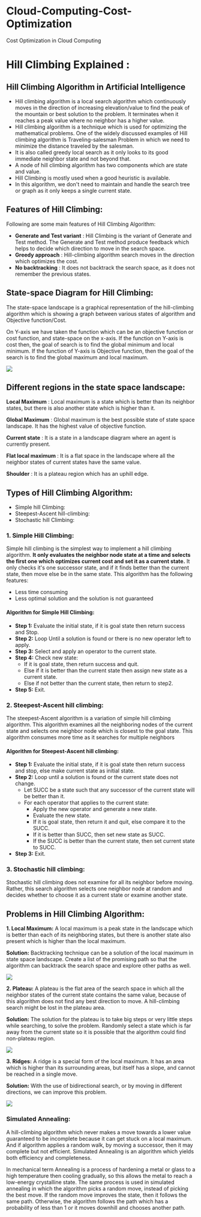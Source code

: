 # Cloud-Computing-Cost-Optimization
Cost Optimization in Cloud Computing 


# Hill Climbing Explained : 

## Hill Climbing Algorithm in Artificial Intelligence
- Hill climbing algorithm is a local search algorithm which continuously moves in the direction of increasing elevation/value to find the peak of the mountain or best solution to the problem. It terminates when it reaches a peak value where no neighbor has a higher value.
- Hill climbing algorithm is a technique which is used for optimizing the mathematical problems. One of the widely discussed examples of Hill climbing algorithm is Traveling-salesman Problem in which we need to minimize the distance traveled by the salesman.
- It is also called greedy local search as it only looks to its good immediate neighbor state and not beyond that.
- A node of hill climbing algorithm has two components which are state and value.
- Hill Climbing is mostly used when a good heuristic is available.
- In this algorithm, we don't need to maintain and handle the search tree or graph as it only keeps a single current state.

## Features of Hill Climbing:
Following are some main features of Hill Climbing Algorithm:

- **Generate and Test variant** : Hill Climbing is the variant of Generate and Test method. The Generate and Test method produce feedback which helps to decide which direction to move in the search space.
- **Greedy approach** : Hill-climbing algorithm search moves in the direction which optimizes the cost.
- **No backtracking** : It does not backtrack the search space, as it does not remember the previous states.
## State-space Diagram for Hill Climbing:
The state-space landscape is a graphical representation of the hill-climbing algorithm which is showing a graph between various states of algorithm and Objective function/Cost.

On Y-axis we have taken the function which can be an objective function or cost function, and state-space on the x-axis. If the function on Y-axis is cost then, the goal of search is to find the global minimum and local minimum. If the function of Y-axis is Objective function, then the goal of the search is to find the global maximum and local maximum.

![](img/hill-climbing-algorithm-in-ai.png)

## Different regions in the state space landscape:
**Local Maximum** : Local maximum is a state which is better than its neighbor states, but there is also another state which is higher than it.

**Global Maximum** : Global maximum is the best possible state of state space landscape. It has the highest value of objective function.

**Current state** : It is a state in a landscape diagram where an agent is currently present.

**Flat local maximum** : It is a flat space in the landscape where all the neighbor states of current states have the same value.

**Shoulder** : It is a plateau region which has an uphill edge.

## Types of Hill Climbing Algorithm:
- Simple hill Climbing:
- Steepest-Ascent hill-climbing:
- Stochastic hill Climbing:

### 1. Simple Hill Climbing:
Simple hill climbing is the simplest way to implement a hill climbing algorithm. **It only evaluates the neighbor node state at a time and selects the first one which optimizes current cost and set it as a current state.** It only checks it's one successor state, and if it finds better than the current state, then move else be in the same state. This algorithm has the following features:

- Less time consuming
- Less optimal solution and the solution is not guaranteed
#### Algorithm for Simple Hill Climbing:
- **Step 1:** Evaluate the initial state, if it is goal state then return success and Stop.
- **Step 2:** Loop Until a solution is found or there is no new operator left to apply.
- **Step 3:** Select and apply an operator to the current state.
- **Step 4:** Check new state:
    - If it is goal state, then return success and quit.
    - Else if it is better than the current state then assign new state as a current state.
    - Else if not better than the current state, then return to step2.
- **Step 5:** Exit.
### 2. Steepest-Ascent hill climbing:
The steepest-Ascent algorithm is a variation of simple hill climbing algorithm. This algorithm examines all the neighboring nodes of the current state and selects one neighbor node which is closest to the goal state. This algorithm consumes more time as it searches for multiple neighbors

#### Algorithm for Steepest-Ascent hill climbing:
- **Step 1:** Evaluate the initial state, if it is goal state then return success and stop, else make current state as initial state.
- **Step 2:** Loop until a solution is found or the current state does not change.
    - Let SUCC be a state such that any successor of the current state will be better than it.
    - For each operator that applies to the current state:
        - Apply the new operator and generate a new state.
        - Evaluate the new state.
        - If it is goal state, then return it and quit, else compare it to the SUCC.
        - If it is better than SUCC, then set new state as SUCC.
        - If the SUCC is better than the current state, then set current state to SUCC.
- **Step 3:** Exit.
### 3. Stochastic hill climbing:
Stochastic hill climbing does not examine for all its neighbor before moving. Rather, this search algorithm selects one neighbor node at random and decides whether to choose it as a current state or examine another state.

## Problems in Hill Climbing Algorithm:
**1. Local Maximum:** A local maximum is a peak state in the landscape which is better than each of its neighboring states, but there is another state also present which is higher than the local maximum.

**Solution:** Backtracking technique can be a solution of the local maximum in state space landscape. Create a list of the promising path so that the algorithm can backtrack the search space and explore other paths as well.


![](img/hill-climbing-algorithm-in-ai2.png)


**2. Plateau:** A plateau is the flat area of the search space in which all the neighbor states of the current state contains the same value, because of this algorithm does not find any best direction to move. A hill-climbing search might be lost in the plateau area.

**Solution:** The solution for the plateau is to take big steps or very little steps while searching, to solve the problem. Randomly select a state which is far away from the current state so it is possible that the algorithm could find non-plateau region.


![](img/hill-climbing-algorithm-in-ai3.png)

**3. Ridges:** A ridge is a special form of the local maximum. It has an area which is higher than its surrounding areas, but itself has a slope, and cannot be reached in a single move.

**Solution:** With the use of bidirectional search, or by moving in different directions, we can improve this problem.


![](img/hill-climbing-algorithm-in-ai4.png)

### Simulated Annealing:
A hill-climbing algorithm which never makes a move towards a lower value guaranteed to be incomplete because it can get stuck on a local maximum. And if algorithm applies a random walk, by moving a successor, then it may complete but not efficient. Simulated Annealing is an algorithm which yields both efficiency and completeness.

In mechanical term Annealing is a process of hardening a metal or glass to a high temperature then cooling gradually, so this allows the metal to reach a low-energy crystalline state. The same process is used in simulated annealing in which the algorithm picks a random move, instead of picking the best move. If the random move improves the state, then it follows the same path. Otherwise, the algorithm follows the path which has a probability of less than 1 or it moves downhill and chooses another path.
